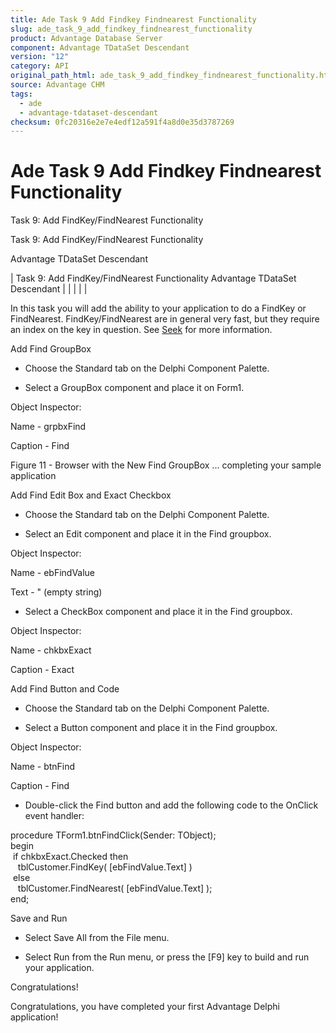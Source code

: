 ```yaml
---
title: Ade Task 9 Add Findkey Findnearest Functionality
slug: ade_task_9_add_findkey_findnearest_functionality
product: Advantage Database Server
component: Advantage TDataSet Descendant
version: "12"
category: API
original_path_html: ade_task_9_add_findkey_findnearest_functionality.htm
source: Advantage CHM
tags:
  - ade
  - advantage-tdataset-descendant
checksum: 0fc20316e2e7e4edf12a591f4a8d0e35d3787269
---
```


# Ade Task 9 Add Findkey Findnearest Functionality

Task 9: Add FindKey/FindNearest Functionality

Task 9: Add FindKey/FindNearest Functionality

Advantage TDataSet Descendant

| Task 9: Add FindKey/FindNearest Functionality  Advantage TDataSet Descendant |  |  |  |  |

In this task you will add the ability to your application to do a FindKey or FindNearest. FindKey/FindNearest are in general very fast, but they require an index on the key in question. See [Seek](master_seek_movement.md) for more information.

Add Find GroupBox

- Choose the Standard tab on the Delphi Component Palette.

- Select a GroupBox component and place it on Form1.

Object Inspector:

Name - grpbxFind

Caption - Find

Figure 11 - Browser with the New Find GroupBox ... completing your sample application

Add Find Edit Box and Exact Checkbox

- Choose the Standard tab on the Delphi Component Palette.

- Select an Edit component and place it in the Find groupbox.

Object Inspector:

Name - ebFindValue

Text - " (empty string)

- Select a CheckBox component and place it in the Find groupbox.

Object Inspector:

Name - chkbxExact

Caption - Exact

Add Find Button and Code

- Choose the Standard tab on the Delphi Component Palette.

- Select a Button component and place it in the Find groupbox.

Object Inspector:

Name - btnFind

Caption - Find

- Double-click the Find button and add the following code to the OnClick event handler:

procedure TForm1.btnFindClick(Sender: TObject);  
begin  
  if chkbxExact.Checked then   
    tblCustomer.FindKey( [ebFindValue.Text] )   
  else   
    tblCustomer.FindNearest( [ebFindValue.Text] );   
end;

Save and Run

- Select Save All from the File menu.

- Select Run from the Run menu, or press the [F9] key to build and run your application.

Congratulations!

Congratulations, you have completed your first Advantage Delphi application!
